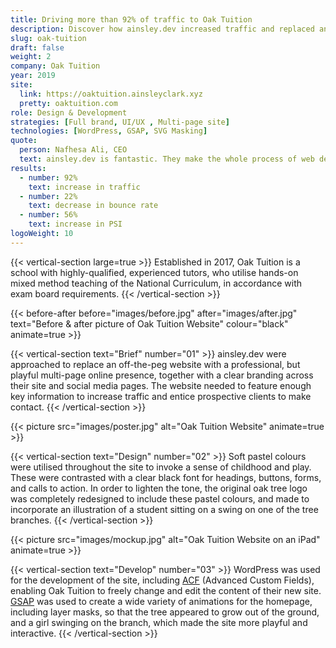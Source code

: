 ```yaml
---
title: Driving more than 92% of traffic to Oak Tuition
description: Discover how ainsley.dev increased traffic and replaced an off-the-peg website, with a professional, sleek, but playful multi-page online presence.
slug: oak-tuition
draft: false
weight: 2
company: Oak Tuition
year: 2019
site:
  link: https://oaktuition.ainsleyclark.xyz
  pretty: oaktuition.com
role: Design & Development
strategies: [Full brand, UI/UX , Multi-page site]
technologies: [WordPress, GSAP, SVG Masking]
quote:
  person: Nafhesa Ali, CEO
  text: ainsley.dev is fantastic. They make the whole process of web development so easy through their support and expertise. Highly recommend and would definitely work with them again.
results:
  - number: 92%
    text: increase in traffic
  - number: 22%
    text: decrease in bounce rate
  - number: 56%
    text: increase in PSI
logoWeight: 10
---
```


<!-- Intro -->
{{< vertical-section large=true >}}
Established in 2017, Oak Tuition is a school with highly-qualified, experienced tutors, who utilise hands-on
mixed method teaching of the National Curriculum, in accordance with exam board requirements.
{{< /vertical-section >}}

<!-- Before/After -->
{{< before-after before="images/before.jpg" after="images/after.jpg" text="Before & after picture of Oak Tuition Website" colour="black" animate=true >}}

<!-- Brief -->
{{< vertical-section text="Brief" number="01" >}}
ainsley.dev were approached to replace an off-the-peg website with a professional, but playful multi-page online
presence, together with a clear branding across their site and social media pages. The website needed to feature enough key
information to increase traffic and entice prospective clients to make contact.
{{< /vertical-section >}}

<!-- Video -->
{{< picture src="images/poster.jpg" alt="Oak Tuition Website" animate=true >}}

<!-- Design -->
{{< vertical-section text="Design" number="02" >}}
Soft pastel colours were utilised throughout the site to invoke a sense of childhood and play. These were contrasted
with a clear black font for headings, buttons, forms, and calls to action. In order to lighten the tone, the original
oak tree logo was completely redesigned to include these pastel colours, and made to incorporate an illustration of a
student sitting on a swing on one of the tree branches.
{{< /vertical-section >}}

<!-- Mockup -->
{{< picture src="images/mockup.jpg" alt="Oak Tuition Website on an iPad" animate=true >}}

<!-- Development -->
{{< vertical-section text="Develop" number="03" >}}
WordPress was used for the development of the site, including [ACF](https://www.advancedcustomfields.com/) (Advanced
Custom Fields), enabling Oak Tuition to freely change and edit the content of their new
site. [GSAP](https://greensock.com/gsap/) was used to create a wide variety of animations for the homepage, including
layer masks, so that the tree appeared to grow out of the ground, and a girl swinging on the branch, which made the site
more playful and interactive.
{{< /vertical-section >}}
